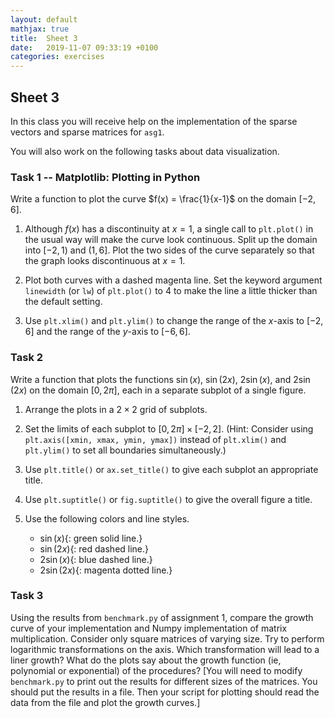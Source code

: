 ```yaml
---
layout: default
mathjax: true
title:  Sheet 3
date:   2019-11-07 09:33:19 +0100
categories: exercises 
---
```


## Sheet 3

In this class you will receive help on the implementation of the
sparse vectors and sparse matrices for `asg1`. 

You will also work on the following tasks about data visualization.


### Task 1 -- Matplotlib: Plotting in Python

Write a function to plot the curve $f(x) = \frac{1}{x-1}$ on the domain $[-2,6]$.

1. Although $f(x)$ has a discontinuity at $x=1$, a single call to `plt.plot()` in the usual way will make the curve look continuous.
Split up the domain into $[-2,1)$ and $(1,6]$.
Plot the two sides of the curve separately so that the graph looks discontinuous at $x=1$.

2. Plot both curves with a dashed magenta line.
Set the keyword argument `linewidth` (or `lw`) of `plt.plot()` to $4$ to make the line a little thicker than the default setting.

3. Use `plt.xlim()` and `plt.ylim()` to change the range of the $x$-axis to $[-2,6]$ and the range of the $y$-axis to $[-6, 6]$.


### Task 2


Write a function that plots the functions $\sin(x)$, $\sin(2x)$, $2\sin(x)$, and $2\sin(2x)$ on the domain $[0, 2\pi]$, each in a separate subplot of a single figure.

1. Arrange the plots in a $2\times 2$ grid of subplots.
   
2. Set the limits of each subplot to $[0, 2\pi]\times[-2,2]$.
    (Hint: Consider using `plt.axis([xmin, xmax, ymin, ymax])` instead
    of `plt.xlim()` and `plt.ylim()` to set all boundaries
    simultaneously.)
	
3. Use `plt.title()` or `ax.set_title()` to give each subplot an appropriate title.

4. Use `plt.suptitle()` or `fig.suptitle()` to give the overall figure a title.

5. Use the following colors and line styles.
   - $\sin(x)${: green solid line.} 
   - $\sin(2x)${: red dashed line.}
   - $2\sin(x)${: blue dashed line.} 
   - $2\sin(2x)${: magenta dotted line.}



### Task 3

Using the results from `benchmark.py` of assignment 1, compare the
growth curve of your implementation and Numpy implementation of matrix
multiplication. Consider only square matrices of varying size. Try to
perform logarithmic transformations on the axis. Which transformation
will lead to a liner growth? What do the plots say about the growth function
(ie, polynomial or exponential) of the procedures?
[You will need to modify `benchmark.py` to print out the results for different sizes of the matrices. You should put the results in a file. Then your script for plotting should read the data from the file and plot the growth curves.]


